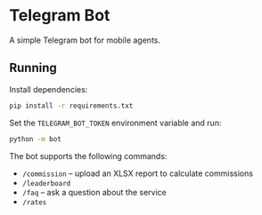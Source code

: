 # Telegram Bot

A simple Telegram bot for mobile agents.

## Running

Install dependencies:
```bash
pip install -r requirements.txt
```

Set the `TELEGRAM_BOT_TOKEN` environment variable and run:
```bash
python -m bot
```

The bot supports the following commands:
- `/commission` – upload an XLSX report to calculate commissions
- `/leaderboard`
- `/faq` – ask a question about the service
- `/rates`

